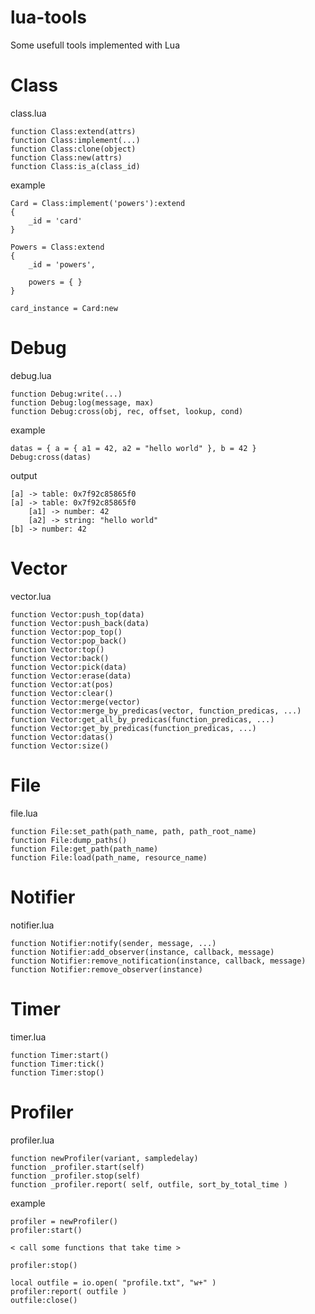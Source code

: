 lua-tools
=========

Some usefull tools implemented with Lua

# Class #

class.lua
```
function Class:extend(attrs)
function Class:implement(...)
function Class:clone(object)
function Class:new(attrs)
function Class:is_a(class_id)
```
example
```
Card = Class:implement('powers'):extend
{
  	_id = 'card'
}
  
Powers = Class:extend
{
	_id = 'powers',

	powers = { }
}

card_instance = Card:new
```

# Debug #

debug.lua
```
function Debug:write(...)
function Debug:log(message, max)
function Debug:cross(obj, rec, offset, lookup, cond)
```

example
```
datas = { a = { a1 = 42, a2 = "hello world" }, b = 42 }
Debug:cross(datas)
```

output
```
[a] -> table: 0x7f92c85865f0
[a] -> table: 0x7f92c85865f0
	[a1] -> number: 42
	[a2] -> string: "hello world"
[b] -> number: 42
```

# Vector #

vector.lua
```
function Vector:push_top(data)  
function Vector:push_back(data)  
function Vector:pop_top()  
function Vector:pop_back()  
function Vector:top()  
function Vector:back()  
function Vector:pick(data)  
function Vector:erase(data)  
function Vector:at(pos)  
function Vector:clear()  
function Vector:merge(vector)  
function Vector:merge_by_predicas(vector, function_predicas, ...)  
function Vector:get_all_by_predicas(function_predicas, ...)  
function Vector:get_by_predicas(function_predicas, ...)  
function Vector:datas()  
function Vector:size()
```

# File #

file.lua
```
function File:set_path(path_name, path, path_root_name)
function File:dump_paths()
function File:get_path(path_name)
function File:load(path_name, resource_name)
```

# Notifier #

notifier.lua
```
function Notifier:notify(sender, message, ...)
function Notifier:add_observer(instance, callback, message)
function Notifier:remove_notification(instance, callback, message)
function Notifier:remove_observer(instance)
```

# Timer #

timer.lua
```
function Timer:start()
function Timer:tick()
function Timer:stop()
```

# Profiler #

profiler.lua
```
function newProfiler(variant, sampledelay)
function _profiler.start(self)
function _profiler.stop(self)
function _profiler.report( self, outfile, sort_by_total_time )
```

example
```
profiler = newProfiler()
profiler:start()

< call some functions that take time >

profiler:stop()

local outfile = io.open( "profile.txt", "w+" )
profiler:report( outfile )
outfile:close()
```
